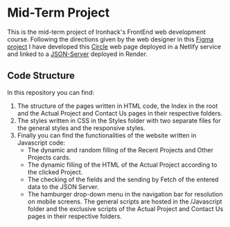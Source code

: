 # Mid-Term Project
This is the mid-term project of Ironhack's FrontEnd web development course. Following the directions given by the web designer in this [Figma project](https://www.figma.com/file/JvJ7ANaR5SjDZUs4KCm05S/mid-term-project?type=design&node-id=0-1&mode=design&t=MI93UhtaKEKq3DMB-0) I have developed this [Circle](https://main--circlemarc.netlify.app/) web page deployed in a Netlify service and linked to a [JSON-Server](https://ih-json-server-gh0h.onrender.com/) deployed in Render.
## Code Structure
In this repository you can find:
1. The structure of the pages written in HTML code, the Index in the root and the Actual Project and Contact Us pages in their respective folders.
2. The styles written in CSS in the Styles folder with two separate files for the general styles and the responsive styles.
3. Finally you can find the functionalities of the website written in Javascript code:
   - The dynamic and random filling of the Recent Projects and Other Projects cards.
   - The dynamic filling of the HTML of the Actual Project according to the clicked Project.
   - The checking of the fields and the sending by Fetch of the entered data to the JSON Server.
   - The hamburger drop-down menu in the navigation bar for resolution on mobile screens.
The general scripts are hosted in the /Javascript folder and the exclusive scripts of the Actual Project and Contact Us pages in their respective folders.
